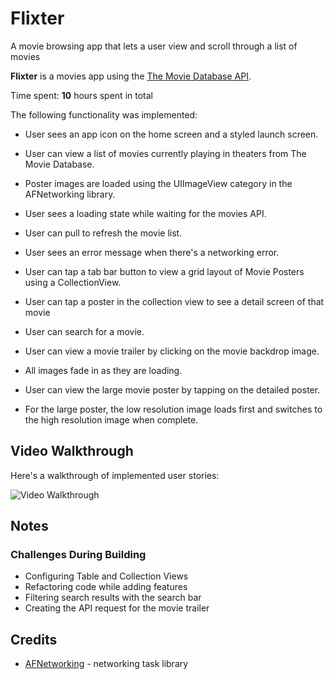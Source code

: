# Flixter
A movie browsing app that lets a user view and scroll through a list of movies

**Flixter** is a movies app using the [The Movie Database API](http://docs.themoviedb.apiary.io/#).

Time spent: **10** hours spent in total

The following functionality was implemented:

- User sees an app icon on the home screen and a styled launch screen.
- User can view a list of movies currently playing in theaters from The Movie Database.
- Poster images are loaded using the UIImageView category in the AFNetworking library.
- User sees a loading state while waiting for the movies API.
- User can pull to refresh the movie list.
- User sees an error message when there's a networking error.
- User can tap a tab bar button to view a grid layout of Movie Posters using a CollectionView.

- User can tap a poster in the collection view to see a detail screen of that movie
- User can search for a movie.
- User can view a movie trailer by clicking on the movie backdrop image. 
- All images fade in as they are loading.
- User can view the large movie poster by tapping on the detailed poster.
- For the large poster, the low resolution image loads first and  switches to the high resolution image when complete.


## Video Walkthrough

Here's a walkthrough of implemented user stories:

<img src='https://imgur.com/a/d3ce66E.gif' title='Video Walkthrough' width='' alt='Video Walkthrough' />


## Notes
### Challenges During Building
- Configuring Table and Collection Views
- Refactoring code while adding features
- Filtering search results with the search bar
- Creating the API request for the movie trailer


## Credits
- [AFNetworking](https://github.com/AFNetworking/AFNetworking) - networking task library

